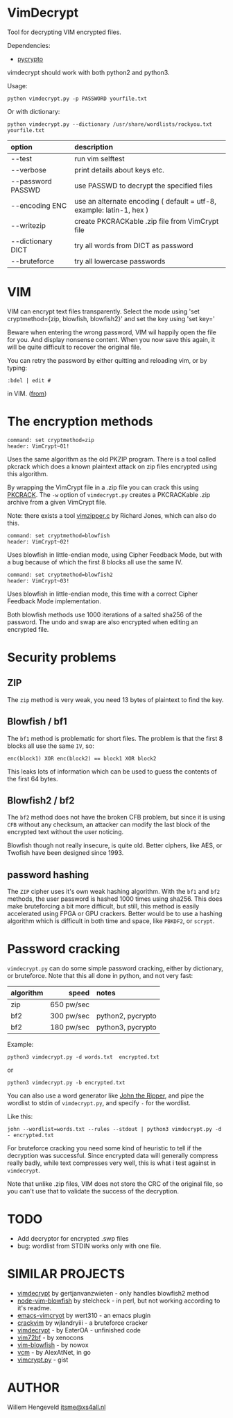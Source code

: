 VimDecrypt
==========

Tool for decrypting VIM encrypted files.

Dependencies:
 * [pycrypto](https://pypi.python.org/pypi/pycrypto)

vimdecrypt should work with both python2 and python3.


Usage:

    python vimdecrypt.py -p PASSWORD yourfile.txt

Or with dictionary:

    python vimdecrypt.py --dictionary /usr/share/wordlists/rockyou.txt yourfile.txt


| option             | description
|:------------------ |:-------------------------
| --test             | run vim selftest
| --verbose          | print details about keys etc.
| --password PASSWD  | use PASSWD to decrypt the specified files
| --encoding ENC     | use an alternate encoding ( default = utf-8, example: latin-1, hex )
| --writezip         | create PKCRACKable .zip file from VimCrypt file
| --dictionary DICT  | try all words from DICT as password
| --bruteforce       | try all lowercase passwords


VIM
===

VIM can encrypt text files transparently.
Select the mode using 'set cryptmethod={zip, blowfish, blowfish2}'
and set the key using 'set key=<secret>'

Beware when entering the wrong password, VIM wil happily open the file for you.
And display nonsense content.
When you now save this again, it will be quite difficult to recover the original file.

You can retry the password by either quitting and reloading vim, or by typing:

    :bdel | edit #

in VIM. ([from](http://stackoverflow.com/questions/22353221/not-able-to-recover-vim-encrypted-file-after-set-key))


The encryption methods
======================

    command: set cryptmethod=zip
    header: VimCrypt~01!

Uses the same algorithm as the old PKZIP program.
There is a tool called pkcrack which does a known plaintext attack
on zip files encrypted using this algorithm.

By wrapping the VimCrypt file in a .zip file you can crack this
using [PKCRACK](https://www.unix-ag.uni-kl.de/~conrad/krypto/pkcrack.html).
The `-w` option of `vimdecrypt.py` creates a PKCRACKable .zip archive from a given VimCrypt file.

Note: there exists a tool [vimzipper.c](http://pastebin.com/7gKp6P3J) by Richard Jones, which
can also do this.


    command: set cryptmethod=blowfish
    header: VimCrypt~02!

Uses blowfish in little-endian mode, using Cipher Feedback Mode, but with a bug because of which the first 8 blocks all use the same IV.


    command: set cryptmethod=blowfish2
    header: VimCrypt~03!

Uses blowfish in little-endian mode, this time with a correct Cipher Feedback Mode implementation.


Both blowfish methods use 1000 iterations of a salted sha256 of the password.
The undo and swap are also encrypted when editing an encrypted file.


Security problems
=================

ZIP
---

The `zip` method is very weak, you need 13 bytes of plaintext to find the key.

Blowfish / bf1
--------------

The `bf1` method is problematic for short files. 
The problem is that the first 8 blocks all use the same `IV`, so:

    enc(block1) XOR enc(block2) == block1 XOR block2

This leaks lots of information which can be used to guess the contents
of the first 64 bytes.

Blowfish2 / bf2
---------------

The `bf2` method does not have the broken CFB problem, but 
since it is using `CFB` without any checksum, an attacker can modify
the last block of the encrypted text without the user noticing.

Blowfish though not really insecure, is quite old. Better ciphers, like AES,
or Twofish have been designed since 1993.

password hashing
----------------

The `ZIP` cipher uses it's own weak hashing algorithm.
With the `bf1` and `bf2` methods, the user password is hashed 1000 times using sha256.
This does make bruteforcing a bit more difficult, but still, this method is easily accelerated
using FPGA or GPU crackers.
Better would be to use a hashing algorithm which is difficult in both time and space, like
`PBKDF2`, or `scrypt`.

Password cracking
=================

`vimdecrypt.py` can do some simple password cracking, either by dictionary, or bruteforce.
Note that this all done in python, and not very fast:

| algorithm | speed  |  notes
|:---- | -----------:|:----
|  zip | 650 pw/sec  |
|  bf2 | 300 pw/sec  | python2, pycrypto
|  bf2 | 180 pw/sec  | python3, pycrypto

Example:

    python3 vimdecrypt.py -d words.txt  encrypted.txt

or 

    python3 vimdecrypt.py -b encrypted.txt


You can also use a word generator like [John the Ripper](http://www.openwall.com/john/), and pipe the wordlist
to stdin of `vimdecrypt.py`, and specify `-` for the wordlist.

Like this:

    john --wordlist=words.txt --rules --stdout | python3 vimdecrypt.py -d - encrypted.txt


For bruteforce cracking you need some kind of heuristic to tell if the decryption was successful.
Since encrypted data will generally compress really badly, while text compresses very well,
this is what i test against in `vimdecrypt`.

Note that unlike .zip files, VIM does not store the CRC of the original file, so you can't use that to
validate the success of the decryption.



TODO
====

 * Add decryptor for encrypted .swp files
 * bug: wordlist from STDIN works only with one file.


SIMILAR PROJECTS
================

 * [vimdecrypt](https://github.com/gertjanvanzwieten/vimdecrypt) by gertjanvanzwieten - only handles blowfish2 method
 * [node-vim-blowfish](https://github.com/stelcheck/node-vim-blowfish) by stelcheck - in perl, but not working according to it's readme.
 * [emacs-vimcryot](https://github.com/wert310/emacs-vimcrypt) by wert310 - an emacs plugin
 * [crackvim](https://github.com/wjlandryiii/crackvim) by wjlandryiii - a bruteforce cracker
 * [vimdecrypt](https://github.com/EaterOA/vimdecrypt) - by EaterOA - unfinished code
 * [vim72bf](https://github.com/xenocons/vim72bf) - by xenocons
 * [vim-blowfish](https://github.com/nowox/vim-blowfish) - by nowox
 * [vcm](https://github.com/AlexAtNet/vcm) - by AlexAtNet, in go
 * [vimcrypt.py](https://gist.github.com/amtal/d482a2f8913bc6e2c2e0) - gist


AUTHOR
======

Willem Hengeveld <itsme@xs4all.nl>

